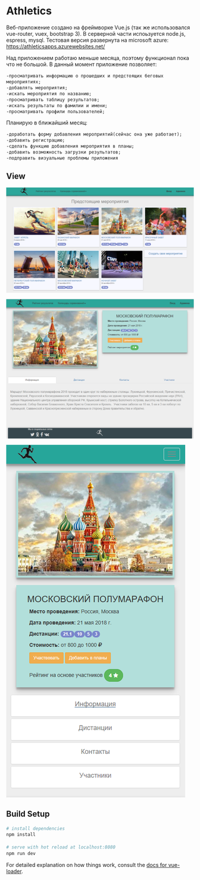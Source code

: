 # Athletics

Веб-приложение создано на фреймворке Vue.js (так же использовался vue-router, vuex, bootstrap 3). В серверной части испоьзуется node.js, espress, mysql. 
Тестовая версия развернута на microsoft azure: https://athleticsapps.azurewebsites.net/

Над приложением работаю меньше месяца, поэтому функционал пока что не большой.
В данный момент приложение позволяет:
```
-просматривать информацию о прошедших и предстоящих беговых мероприятиях;
-добавлять мероприятия;
-искать мероприятия по названию;
-просматривать таблицу результатов;
-искать результаты по фамилии и имени;
-просматривать профили пользователей;

```
Планирую в ближайший месяц:
```
-доработать форму добавления мероприятий(сейчас она уже работает);
-добавить регистрацию;
-сделать функцию добавления мероприятия в планы;
-добавить возможность загрузки результатов;
-подправить визуальные проблемы приложения
```
## View
![Screenshot](GitView/upcomingEvent.png)

![Screenshot](GitView/athleticsEvent.png)

![Screenshot](GitView/mobEvent.PNG)

## Build Setup

``` bash
# install dependencies
npm install

# serve with hot reload at localhost:8080
npm run dev

```

For detailed explanation on how things work, consult the [docs for vue-loader](http://vuejs.github.io/vue-loader).
